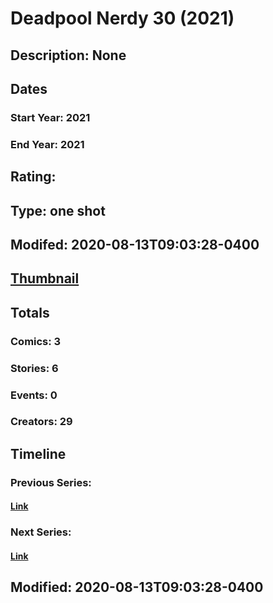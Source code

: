 # Deadpool Nerdy 30 (2021)
## Description: None
## Dates
### Start Year: 2021
### End Year: 2021
## Rating: 
## Type: one shot
## Modifed: 2020-08-13T09:03:28-0400
## [Thumbnail](http://i.annihil.us/u/prod/marvel/i/mg/b/40/image_not_available.jpg)
## Totals
### Comics: 3
### Stories: 6
### Events: 0
### Creators: 29
## Timeline
### Previous Series: 
#### [Link]()
### Next Series: 
#### [Link]()
## Modified: 2020-08-13T09:03:28-0400